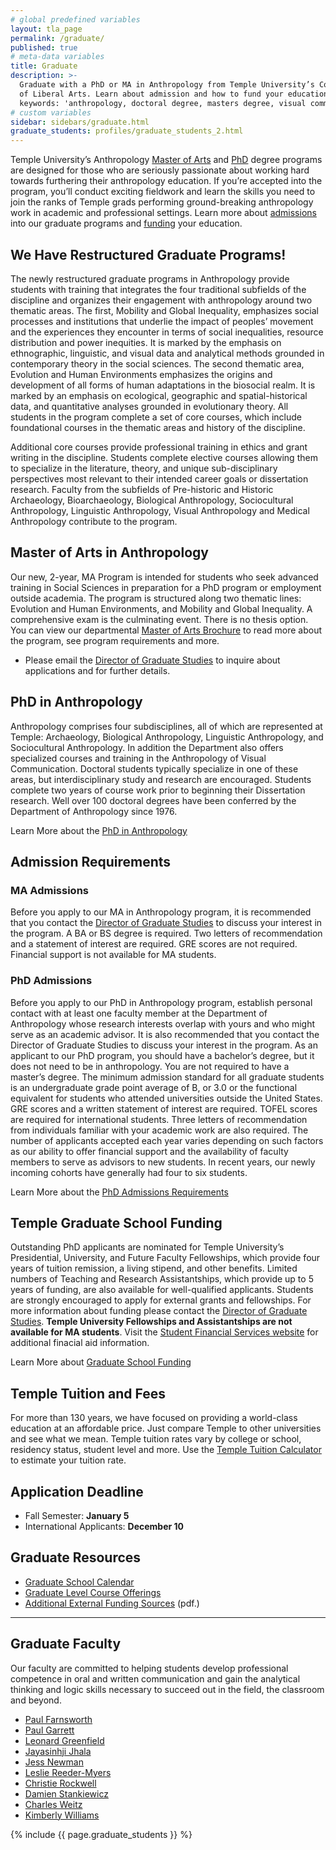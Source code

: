 ```yaml
---
# global predefined variables
layout: tla_page
permalink: /graduate/
published: true
# meta-data variables
title: Graduate
description: >-
  Graduate with a PhD or MA in Anthropology from Temple University’s College
  of Liberal Arts. Learn about admission and how to fund your education.
  keywords: 'anthropology, doctoral degree, masters degree, visual communication'
# custom variables
sidebar: sidebars/graduate.html
graduate_students: profiles/graduate_students_2.html
---
```

Temple University’s Anthropology [Master of Arts](#masters-of-arts-in-anthropology) and [PhD](#phd-in-anthropology) degree programs are designed for those who are seriously passionate about working hard towards furthering their anthropology education. If you’re accepted into the program, you’ll conduct exciting fieldwork and learn the skills you need to join the ranks of Temple grads performing ground-breaking anthropology work in academic and professional settings. Learn more about [admissions](#admission-requirements) into our graduate programs and [funding](#temple-graduate-school-funding) your education.

## We Have Restructured Graduate Programs! 
The newly restructured graduate programs in Anthropology provide students with training that integrates the four traditional subfields of the discipline and organizes their engagement with anthropology around two thematic areas. The first, Mobility and Global Inequality, emphasizes social processes and institutions that underlie the impact of peoples’ movement and the experiences they encounter in terms of social inequalities, resource distribution and power inequities. It is marked by the emphasis on ethnographic, linguistic, and visual data and analytical methods grounded in contemporary theory in the social sciences. The second thematic area, Evolution and Human Environments emphasizes the origins and development of all forms of human adaptations in the biosocial realm. It is marked by an emphasis on ecological, geographic and spatial-historical data, and quantitative analyses grounded in evolutionary theory. All students in the program complete a set of core courses, which include foundational courses in the thematic areas and history of the discipline. 

Additional core courses provide professional training in ethics and grant writing in the discipline. Students complete elective courses allowing them to specialize in the literature, theory, and unique sub-disciplinary perspectives most relevant to their intended career goals or dissertation research. Faculty from the subfields of Pre-historic and Historic Archaeology, Bioarchaeology, Biological Anthropology, Sociocultural Anthropology, Linguistic Anthropology, Visual Anthropology and Medical Anthropology contribute to the program.

## Master of Arts in Anthropology
Our new, 2-year, MA Program is intended for students who seek advanced training in Social Sciences in preparation for a PhD program or employment outside academia. The program is structured along two thematic lines: Evolution and Human Environments, and Mobility and Global Inequality. A comprehensive exam is the culminating event. There is no thesis option. You can view our departmental [Master of Arts Brochure]((https://drive.google.com/file/d/1Tq9coiBQfv4YPG7ac7JPjuiKBrU2AUGR/view?usp=sharing)) to read more about the program, see program requirements and more.

- Please email the [Director of Graduate Studies](Christie.Rockwell@temple.edu) to inquire about applications and for further details.

## PhD in Anthropology 
Anthropology comprises four subdisciplines, all of which are represented at Temple: Archaeology, Biological Anthropology, Linguistic Anthropology, and Sociocultural Anthropology. In addition the Department also offers specialized courses and training in the Anthropology of Visual Communication. Doctoral students typically specialize in one of these areas, but interdisciplinary study and research are encouraged. Students complete two years of course work prior to beginning their Dissertation research. Well over 100 doctoral degrees have been conferred by the Department of Anthropology since 1976.

Learn More about the [PhD in Anthropology](https://www.temple.edu/academics/degree-programs/anthropology-phd-la-anth-phd)

## Admission Requirements
### MA Admissions 
Before you apply to our MA in Anthropology program, it is recommended that you contact the [Director of Graduate Studies](Christie.Rockwell@temple.edu) to discuss your interest in the program. A BA or BS degree is required. Two letters of recommendation and a statement of interest are required. GRE scores are not required. Financial support is not available for MA students. 

### PhD Admissions
Before you apply to our PhD in Anthropology program, establish personal contact with at least one faculty member at the Department of Anthropology whose research interests overlap with yours and who might serve as an academic advisor. It is also recommended that you contact the Director of Graduate Studies to discuss your interest in the program. As an applicant to our PhD program, you should have a bachelor’s degree, but it does not need to be in anthropology. You are not required to have a master’s degree. The minimum admission standard for all graduate students is an undergraduate grade point average of B, or 3.0 or the functional equivalent for students who attended universities outside the United States. GRE scores and a written statement of interest are required. TOFEL scores are required for international students. Three letters of recommendation from individuals familiar with your academic work are also required. The number of applicants accepted each year varies depending on such factors as our ability to offer financial support and the availability of faculty members to serve as advisors to new students. In recent years, our newly incoming cohorts have generally had four to six students.

Learn More about the [PhD Admissions Requirements](https://www.temple.edu/academics/degree-programs/anthropology-phd-la-anth-phd/cla-anthropology-phd-admissions)

## Temple Graduate School Funding
Outstanding PhD applicants are nominated for Temple University’s Presidential, University, and Future Faculty Fellowships, which provide four years of tuition remission, a living stipend, and other benefits. Limited numbers of Teaching and Research Assistantships, which provide up to 5 years of funding, are also available for well-qualified applicants. Students are strongly encouraged to apply for external grants and fellowships. For more information about funding please contact the [Director of Graduate Studies](Christie.Rockwell@temple.edu). **Temple University Fellowships and Assistantships are not available for MA students**. Visit the [Student Financial Services website](https://sfs.temple.edu/) for additional finacial aid information.

Learn More about [Graduate School Funding](https://www.temple.edu/academics/schools-and-colleges/college-of-liberal-arts/cla-sociology-scholarships?p=1633)

## Temple Tuition and Fees
For more than 130 years, we have focused on providing a world-class education at an affordable price. Just compare Temple to other universities and see what we mean. Temple tuition rates vary by college or school, residency status, student level and more. Use the [Temple Tuition Calculator](https://bursar.temple.edu/tuition-and-fees/tuition-rates) to estimate your tuition rate.

## Application Deadline
- Fall Semester: **January 5**
- International Applicants: **December 10**

## Graduate Resources
- [Graduate School Calendar](http://www.temple.edu/registrar/documents/calendars/19-20.asp)
- [Graduate Level Course Offerings](https://prd-wlssb.temple.edu/prod8/bwckctlg.p_disp_dyn_ctlg)
- [Additional External Funding Sources](https://liberalarts.temple.edu/sites/liberalarts/files/Potential%20sources%20of%20funding%20for%20pre.pdf) (pdf.)

___

## Graduate Faculty
Our faculty are committed to helping students develop professional competence in oral and written communication and gain the analytical thinking and logic skills necessary to succeed out in the field, the classroom and beyond. 

- [Paul Farnsworth](https://liberalarts.temple.edu/academics/faculty/farnsworth-paul)
- [Paul Garrett](https://liberalarts.temple.edu/academics/faculty/garrett-paul-b)
- [Leonard Greenfield](https://liberalarts.temple.edu/academics/faculty/greenfield-leonard-o)
- [Jayasinhji Jhala](https://liberalarts.temple.edu/academics/faculty/jhala-jayasinhji)
- [Jess Newman](https://liberalarts.temple.edu/academics/faculty/newman-jess-marie)
- [Leslie Reeder-Myers](https://liberalarts.temple.edu/academics/faculty/reeder-myers-leslie)
- [Christie Rockwell](https://liberalarts.temple.edu/academics/faculty/rockwell-l-christie)
- [Damien Stankiewicz](https://liberalarts.temple.edu/academics/faculty/stankiewicz-damien)
- [Charles Weitz](https://liberalarts.temple.edu/academics/faculty/weitz-charles)
- [Kimberly Williams](https://liberalarts.temple.edu/academics/faculty/williams-kimberly-d)

{% include {{ page.graduate_students }} %}
